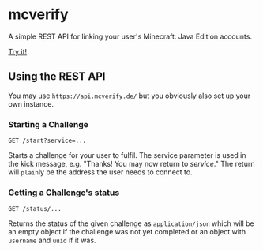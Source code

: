# mcverify

A simple REST API for linking your user's Minecraft: Java Edition accounts.

[Try it!](https://mcverify.de/)

## Using the REST API

You may use `https://api.mcverify.de/` but you obviously also set up your own instance.

### Starting a Challenge

    GET /start?service=...

Starts a challenge for your user to fulfil. The service parameter is used in the kick message, e.g. "Thanks! You may now return to _service_." The return will `plain`ly be the address the user needs to connect to.

### Getting a Challenge's status

    GET /status/...

Returns the status of the given challenge as `application/json` which will be an empty object if the challenge was not yet completed or an object with `username` and `uuid` if it was.
